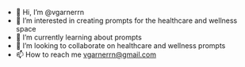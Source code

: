 - 👋 Hi, I’m @vgarnerrn
- 👀 I’m interested in creating prompts for the healthcare and wellness space
- 🌱 I’m currently learning about prompts
- 💞️ I’m looking to collaborate on healthcare and wellness prompts
- 📫 How to reach me vgarnerrn@gmail.com

<!---
vgarnerrn/vgarnerrn is a ✨ special ✨ repository because its `README.md` (this file) appears on your GitHub profile.
You can click the Preview link to take a look at your changes.
--->
